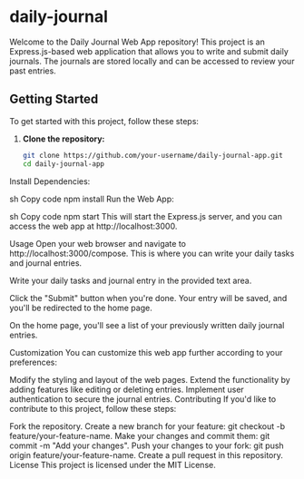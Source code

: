 # daily-journal



Welcome to the Daily Journal Web App repository! This project is an Express.js-based web application that allows you to write and submit daily journals. The journals are stored locally and can be accessed to review your past entries.

## Getting Started

To get started with this project, follow these steps:

1. **Clone the repository:**
   ```sh
   git clone https://github.com/your-username/daily-journal-app.git
   cd daily-journal-app
   
Install Dependencies:

sh
Copy code
npm install
Run the Web App:

sh
Copy code
npm start
This will start the Express.js server, and you can access the web app at http://localhost:3000.

Usage
Open your web browser and navigate to http://localhost:3000/compose. This is where you can write your daily tasks and journal entries.

Write your daily tasks and journal entry in the provided text area.

Click the "Submit" button when you're done. Your entry will be saved, and you'll be redirected to the home page.

On the home page, you'll see a list of your previously written daily journal entries.

Customization
You can customize this web app further according to your preferences:

Modify the styling and layout of the web pages.
Extend the functionality by adding features like editing or deleting entries.
Implement user authentication to secure the journal entries.
Contributing
If you'd like to contribute to this project, follow these steps:

Fork the repository.
Create a new branch for your feature: git checkout -b feature/your-feature-name.
Make your changes and commit them: git commit -m "Add your changes".
Push your changes to your fork: git push origin feature/your-feature-name.
Create a pull request in this repository.
License
This project is licensed under the MIT License.

